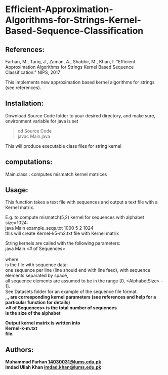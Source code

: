 # Efficient-Approximation-Algorithms-for-Strings-Kernel-Based-Sequence-Classification

References:
-----------
Farhan, M., Tariq, J., Zaman, A., Shabbir, M., Khan, I.  "Efficient Approximation Algorithms for Strings Kernel Based Sequence Classification." NIPS, 2017

This implements new approximation based kernel algorithms for strings (see references).

Installation:
-------------
Download Source Code folder to your desired directory, and make sure, environment variable for java is set
> cd Source Code <br />
> javac Main.java 

This will produce executable class files for string kernel

computations:
-------------
Main.class : computes mismatch kernel matrices

Usage:
------
This function takes a text file with sequences and output a text file with a Kernel matrix.

E.g. to compute mismatch(5,2) kernel for sequences with alphabet size=1024: <br />
java Main example_seqs.txt 1000 5 2 1024 <br />
this will create Kernel-k5-m2.txt file with Kernel matrix <br />

String kernels are called with the following parameters: <br />
java Main <Sequence-file> <# of Sequences> <k> <m> <Alphabet-size> <br />
<br />
where <br />
<Sequence-file> is the file with sequence data: <br />
one sequence per line (line should end with line feed), with sequence elements separated by space, <br />
all sequence elements are assumed to be in the range [0, \<AlphabetSize\> - 1]. <br />
See Datasets folder for an example of the sequence file format. <br />
<k>,<m>,<b>,<sigma> are corresponding kernel parameters (see references and help for a particular function for details) <br />
<# of Sequences> is the total number of sequences <br />
<Alphabet-size> is the size of the alphabet <br />

Output kernel matrix is written into <br />
  Kernel-k<k>-m<m>.txt <br />
file. <br />

Authors:
--------
Muhammad Farhan
14030031@lums.edu.pk <br />
Imdad Ullah Khan
imdad.khan@lums.edu.pk
